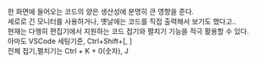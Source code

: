 한 화면에 들어오는 코드의 양은 생산성에 분명히 큰 영향을 준다.  
세로로 긴 모니터를 사용하거나, 옛날에는 코드를 직접 출력해서 보기도 했다고..  
현재는 다행히 편집기에서 지원하는 코드 접기와 펼치기 기능을 적극 활용할 수 있다.  
아마도 VSCode 세팅기준, Ctrl+Shift+[, ]  
전체 접기,펼치기는 Ctrl + K + 0(숫자), J